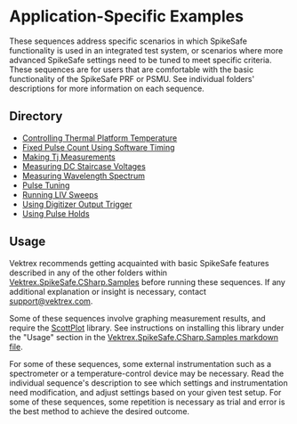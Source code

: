 # Application-Specific Examples

These sequences address specific scenarios in which SpikeSafe functionality is used in an integrated test system, or scenarios where more advanced SpikeSafe settings need to be tuned to meet specific criteria. These sequences are for users that are comfortable with the basic functionality of the SpikeSafe PRF or PSMU. See individual folders' descriptions for more information on each sequence.

## Directory
- [Controlling Thermal Platform Temperature](ControllingThermalPlatformTemperature)
- [Fixed Pulse Count Using Software Timing](FixedPulseCountUsingSoftwareTiming)
- [Making Tj Measurements](MakingTjMeasurements)
- [Measuring DC Staircase Voltages](MeasuringDcStaircaseVoltages)
- [Measuring Wavelength Spectrum](MeasuringWavelengthSpectrum)
- [Pulse Tuning](PulseTuning)
- [Running LIV Sweeps](RunningLivSweeps)
- [Using Digitizer Output Trigger](UsingDigitizerOutputTrigger)
- [Using Pulse Holds](UsingPulseHolds)

## Usage

Vektrex recommends getting acquainted with basic SpikeSafe features described in any of the other folders within [Vektrex.SpikeSafe.CSharp.Samples](/../../../) before running these sequences. If any additional explanation or insight is necessary, contact support@vektrex.com. 

Some of these sequences involve graphing measurement results, and require the [ScottPlot](https://swharden.com/scottplot/) library. See instructions on installing this library under the "Usage" section in the [Vektrex.SpikeSafe.CSharp.Samples markdown file](/../../../../README.md#installing-scottplot).

For some of these sequences, some external instrumentation such as a spectrometer or a temperature-control device may be necessary. Read the individual sequence's description to see which settings and instrumentation need modification, and adjust settings based on your given test setup. For some of these sequences, some repetition is necessary as trial and error is the best method to achieve the desired outcome.


